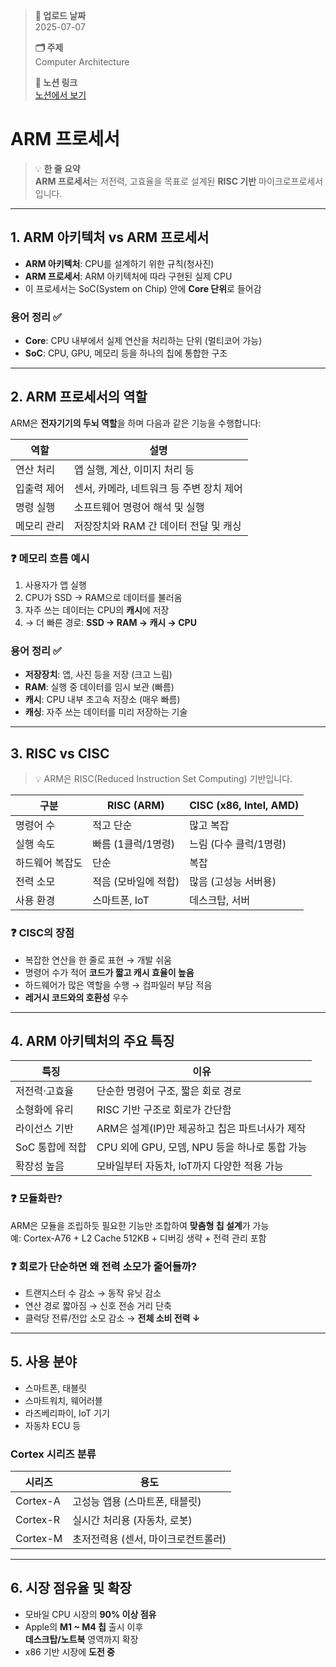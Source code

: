 > **📅 업로드 날짜**  
> 2025-07-07  
>
> **🗂 주제**  
> Computer Architecture  
>
> **🔗 노션 링크**  
> [노션에서 보기](https://important-marquess-d42.notion.site/)


# ARM 프로세서

> 💡 **한 줄 요약**  
> **ARM 프로세서**는 저전력, 고효율을 목표로 설계된 **RISC 기반** 마이크로프로세서입니다.

---

## 1. ARM 아키텍처 vs ARM 프로세서

- **ARM 아키텍처**: CPU를 설계하기 위한 규칙(청사진)
- **ARM 프로세서**: ARM 아키텍처에 따라 구현된 실제 CPU
- 이 프로세서는 SoC(System on Chip) 안에 **Core 단위**로 들어감

### 용어 정리 ✅

- **Core**: CPU 내부에서 실제 연산을 처리하는 단위 (멀티코어 가능)
- **SoC**: CPU, GPU, 메모리 등을 하나의 칩에 통합한 구조

---

## 2. ARM 프로세서의 역할

ARM은 **전자기기의 두뇌 역할**을 하며 다음과 같은 기능을 수행합니다:

| 역할          | 설명 |
|---------------|------|
| 연산 처리      | 앱 실행, 계산, 이미지 처리 등 |
| 입출력 제어    | 센서, 카메라, 네트워크 등 주변 장치 제어 |
| 명령 실행      | 소프트웨어 명령어 해석 및 실행 |
| 메모리 관리    | 저장장치와 RAM 간 데이터 전달 및 캐싱 |

### ❓ 메모리 흐름 예시

1. 사용자가 앱 실행  
2. CPU가 SSD → RAM으로 데이터를 불러옴  
3. 자주 쓰는 데이터는 CPU의 **캐시**에 저장  
4. → 더 빠른 경로: **SSD → RAM → 캐시 → CPU**

### 용어 정리 ✅

- **저장장치**: 앱, 사진 등을 저장 (크고 느림)
- **RAM**: 실행 중 데이터를 임시 보관 (빠름)
- **캐시**: CPU 내부 초고속 저장소 (매우 빠름)
- **캐싱**: 자주 쓰는 데이터를 미리 저장하는 기술

---

## 3. RISC vs CISC

> 💡 ARM은 RISC(Reduced Instruction Set Computing) 기반입니다.

| 구분            | RISC (ARM)           | CISC (x86, Intel, AMD) |
|-----------------|----------------------|------------------------|
| 명령어 수       | 적고 단순             | 많고 복잡              |
| 실행 속도       | 빠름 (1클럭/1명령)   | 느림 (다수 클럭/1명령) |
| 하드웨어 복잡도 | 단순                  | 복잡                    |
| 전력 소모       | 적음 (모바일에 적합) | 많음 (고성능 서버용)   |
| 사용 환경       | 스마트폰, IoT         | 데스크탑, 서버         |

### ❓ CISC의 장점

- 복잡한 연산을 한 줄로 표현 → 개발 쉬움  
- 명령어 수가 적어 **코드가 짧고 캐시 효율이 높음**  
- 하드웨어가 많은 역할을 수행 → 컴파일러 부담 적음  
- **레거시 코드와의 호환성** 우수

---

## 4. ARM 아키텍처의 주요 특징

| 특징               | 이유 |
|--------------------|------|
| 저전력·고효율       | 단순한 명령어 구조, 짧은 회로 경로 |
| 소형화에 유리       | RISC 기반 구조로 회로가 간단함 |
| 라이선스 기반       | ARM은 설계(IP)만 제공하고 칩은 파트너사가 제작 |
| SoC 통합에 적합     | CPU 외에 GPU, 모뎀, NPU 등을 하나로 통합 가능 |
| 확장성 높음         | 모바일부터 자동차, IoT까지 다양한 적용 가능 |

### ❓ 모듈화란?

ARM은 모듈을 조립하듯 필요한 기능만 조합하여 **맞춤형 칩 설계**가 가능  
예: Cortex-A76 + L2 Cache 512KB + 디버깅 생략 + 전력 관리 포함

### ❓ 회로가 단순하면 왜 전력 소모가 줄어들까?

- 트랜지스터 수 감소 → 동작 유닛 감소  
- 연산 경로 짧아짐 → 신호 전송 거리 단축  
- 클럭당 전류/전압 소모 감소 → **전체 소비 전력 ↓**

---

## 5. 사용 분야

- 스마트폰, 태블릿  
- 스마트워치, 웨어러블  
- 라즈베리파이, IoT 기기  
- 자동차 ECU 등

### Cortex 시리즈 분류

| 시리즈     | 용도 |
|------------|------|
| Cortex-A   | 고성능 앱용 (스마트폰, 태블릿) |
| Cortex-R   | 실시간 처리용 (자동차, 로봇) |
| Cortex-M   | 초저전력용 (센서, 마이크로컨트롤러) |

---

## 6. 시장 점유율 및 확장

- 모바일 CPU 시장의 **90% 이상 점유**
- Apple의 **M1 ~ M4 칩** 출시 이후  
  **데스크탑/노트북** 영역까지 확장
- x86 기반 시장에 **도전 중**

